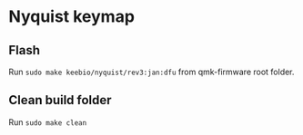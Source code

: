 # Nyquist keymap

## Flash

Run `sudo make keebio/nyquist/rev3:jan:dfu` from qmk-firmware root folder.

## Clean build folder

Run `sudo make clean`
